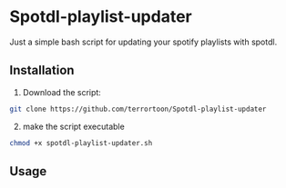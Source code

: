 # Spotdl-playlist-updater
Just a simple bash script for updating your spotify playlists with spotdl.
## Installation
1. Download the script:
  ```bash
  git clone https://github.com/terrortoon/Spotdl-playlist-updater
  ```
2. make the script executable
  ```bash
  chmod +x spotdl-playlist-updater.sh
  ```
## Usage
  
